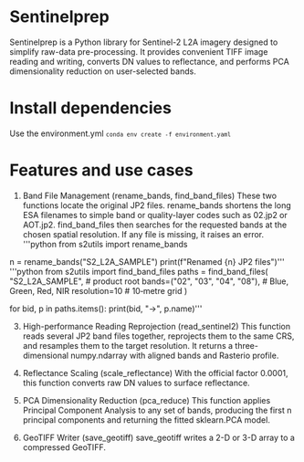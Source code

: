 # Sentinelprep
Sentinelprep is a Python library for Sentinel-2 L2A imagery designed to simplify raw-data pre-processing. It provides convenient TIFF image reading and writing, converts DN values to reflectance, and performs PCA dimensionality reduction on user-selected bands.

# Install dependencies
Use the environment.yml
<code>`conda env create -f environment.yaml`</code>

# Features and use cases
1. Band File Management (rename_bands, find_band_files)
These two functions locate the original JP2 files. rename_bands shortens the long ESA filenames to simple band or quality-layer codes such as 02.jp2 or AOT.jp2. find_band_files then searches for the requested bands at the chosen spatial resolution. If any file is missing, it raises an error.
'''python
from s2utils import rename_bands

n = rename_bands("S2_L2A_SAMPLE")
print(f"Renamed {n} JP2 files")'''
'''python
from s2utils import find_band_files
paths = find_band_files(
    "S2_L2A_SAMPLE",             # product root
    bands=("02", "03", "04", "08"),  # Blue, Green, Red, NIR
    resolution=10                 # 10‑metre grid
)

for bid, p in paths.items():
    print(bid, "→", p.name)'''


3. High-performance Reading Reprojection (read_sentinel2)
This function reads several JP2 band files together, reprojects them to the same CRS, and resamples them to the target resolution. It returns a three-dimensional numpy.ndarray with aligned bands and Rasterio profile.

4. Reflectance Scaling (scale_reflectance)
With the official factor 0.0001, this function converts raw DN values to surface reflectance. 

5. PCA Dimensionality Reduction (pca_reduce)
This function applies Principal Component Analysis to any set of bands, producing the first n principal components and returning the fitted sklearn.PCA model.

6. GeoTIFF Writer (save_geotiff)
save_geotiff writes a 2-D or 3-D array to a compressed GeoTIFF. 
